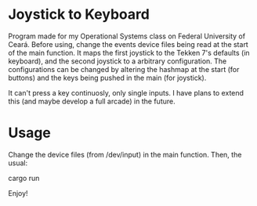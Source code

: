 # Joystick to Keyboard

Program made for my Operational Systems class on Federal University of Ceará.
Before using, change the events device files being read at the start of the main function.
It maps the first joystick to the Tekken 7's defaults (in keyboard), and the second joystick to a arbitrary configuration. The configurations can be changed by altering the hashmap at the start (for buttons) and the keys being pushed in the main (for joystick).

It can't press a key continuosly, only single inputs.
I have plans to extend this (and maybe develop a full arcade) in the future.

# Usage

Change the device files (from /dev/input) in the main function. Then, the usual:

cargo run

Enjoy!